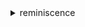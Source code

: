 <details>
  <summary> reminiscence </summary>
  
> Kết thúc là điểm của khởi đầu, mất rồi thì cũng chẳng thể quay lại 
  
> chìm đắm trong tội lỗi, khao khát hi vọng xa vời

                6/7/2025
